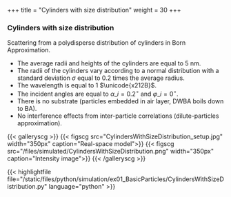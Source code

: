 +++
title = "Cylinders with size distribution"
weight = 30
+++

### Cylinders with size distribution

Scattering from a polydisperse distribution of cylinders in Born Approximation.

* The average radii and heights of the cylinders are equal to $5$ nm.
* The radii of the cylinders vary according to a normal distribution with a standard deviation $\sigma$ equal to $0.2$ times the average radius.
* The wavelength is equal to $1$ $\unicode{x212B}$.
* The incident angles are equal to $\alpha\_i = 0.2 ^{\circ}$ and $\varphi\_i = 0^{\circ}$.
* There is no substrate (particles embedded in air layer, DWBA boils down to BA).
* No interference effects from inter-particle correlations (dilute-particles approximation).

{{< galleryscg >}}
{{< figscg src="CylindersWithSizeDistribution_setup.jpg" width="350px" caption="Real-space model">}}
{{< figscg src="/files/simulated/CylindersWithSizeDistribution.png" width="350px" caption="Intensity image">}}
{{< /galleryscg >}}

{{< highlightfile file="/static/files/python/simulation/ex01_BasicParticles/CylindersWithSizeDistribution.py" language="python" >}}
